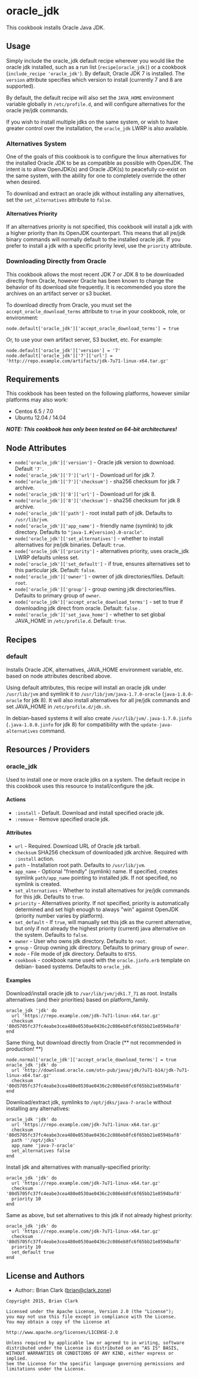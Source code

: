 # oracle_jdk

This cookbook installs Oracle Java JDK.

## Usage

Simply include the oracle_jdk default recipe wherever you would like the oracle
jdk installed, such as a run list (`recipe[oracle_jdk]`) or a cookbook
(`include_recipe 'oracle_jdk'`). By default, Oracle JDK 7 is installed. The
`version` attribute specifies which version to install (currently 7 and 8 are
supported).

By default, the default recipe will also set the `JAVA_HOME` environment variable
globally in `/etc/profile.d`, and will configure alternatives for the oracle
jre/jdk commands.

If you wish to install multiple jdks on the same system, or wish to have greater
control over the installation, the `oracle_jdk` LWRP is also available.

### Alternatives System

One of the goals of this cookbook is to configure the linux alternatives for the
installed Oracle JDK to be as compatible as possible with OpenJDK. The intent is
to allow OpenJDK(s) and Oracle JDK(s) to peacefully co-exist on the same system,
with the ability for one to completely override the other when desired.

To download and extract an oracle jdk without installing any alternatives,
set the `set_alternatives` attribute to `false`.

#### Alternatives Priority

If an alternatives priority is not specified, this cookbook will install a jdk
with a higher priority than its OpenJDK counterpart. This means that all
jre/jdk binary commands will normally default to the installed oracle jdk. If
you prefer to install a jdk with a specific priority level, use the
`priority` attribute.

### Downloading Directly from Oracle

This cookbook allows the most recent JDK 7 or JDK 8 to be downloaded
directly from Oracle, however Oracle has been known to change the behavior of its
download site frequently. It is recommended you store the archives on an artifact
server or s3 bucket.

To download directly from Oracle, you must set the `accept_oracle_download_terms`
attribute to `true` in your cookbook, role, or environment:
```
node.default['oracle_jdk']['accept_oracle_download_terms'] = true
```
Or, to use your own artifact server, S3 bucket, etc. For example:
```
node.default['oracle_jdk']['version'] = '7'
node.default['oracle_jdk']['7']['url'] = 'http://repo.example.com/artifacts/jdk-7u71-linux-x64.tar.gz'
```

## Requirements

This cookbook has been tested on the following platforms, however similar
platforms may also work:

* Centos 6.5 / 7.0
* Ubuntu 12.04 / 14.04

***NOTE: This cookbook has only been tested on 64-bit architectures!***

## Node Attributes

* `node['oracle_jdk']['version']` - Oracle jdk version to download. Default `'7'`.
* `node['oracle_jdk']['7']['url']` - Download url for jdk 7.
* `node['oracle_jdk']['7']['checksum']` - sha256 checksum for jdk 7 archive.
* `node['oracle_jdk']['8']['url']` - Download url for jdk 8.
* `node['oracle_jdk']['8']['checksum']` - sha256 checksum for jdk 8 archive.
* `node['oracle_jdk']['path']` - root install path of jdk. Defaults to
`/usr/lib/jvm`.
* `node['oracle_jdk']['app_name']` - friendly name (symlink) to jdk directory.
Defaults to `"java-1.#{version}.0-oracle"`.
* `node['oracle_jdk']['set_alternatives']` - whether to install alternatives
for jre/jdk binaries. Default: `true`.
* `node['oracle_jdk']['priority']` - alternatives priority, uses oracle_jdk LWRP
defaults unless set.
* `node['oracle_jdk']['set_default']` - if true, ensures alternatives set to
this particular jdk. Default: `false`.
* `node['oracle_jdk']['owner']` - owner of jdk directories/files.
Default: `root`.
* `node['oracle_jdk']['group']` - group owning jdk directories/files. Defaults
to primary group of `owner`.
* `node['oracle_jdk']['accept_oracle_download_terms']` - set to true if
downloading jdk direct from oracle. Default: `false` .
* `node['oracle_jdk']['set_java_home']` - whether to set global JAVA_HOME in
`/etc/profile.d`. Default: `true`.

## Recipes

### default

Installs Oracle JDK, alternatives, JAVA_HOME environment variable, etc. based
on node attributes described above.

Using default attributes, this recipe will install an oracle jdk under
`/usr/lib/jvm` and symlink it to `/usr/lib/jvm/java-1.7.0-oracle`
(`java-1.8.0-oracle` for jdk 8). It will also install alternatives for all jre/jdk
commands and set JAVA_HOME in `/etc/profile.d/jdk.sh`.

In debian-based systems it will also create `/usr/lib/jvm/.java-1.7.0.jinfo`
(`.java-1.8.0.jinfo` for jdk 8) for compatibility with the
`update-java-alternatives` command.

## Resources / Providers

### oracle_jdk

Used to install one or more oracle jdks on a system.  The default recipe in this
cookbook uses this resource to install/configure the jdk.

#### Actions
* `:install` - Default.  Download and install specified oracle jdk.
* `:remove` - Remove specified oracle jdk.

#### Attributes

* `url` - Required. Download URL of Oracle jdk tarball.
* `checksum` SHA256 checksum of downloaded jdk archive. Required with
  `:install` action.
* `path` - Installation root path. Defaults to `/usr/lib/jvm`.
* `app_name` - Optional "friendly" (symlink) name. If specified, creates
symlink `path/app_name` pointing to installed jdk. If not specified, no symlink
is created.
* `set_alternatives` - Whether to install alternatives for jre/jdk commands for
this jdk. Defaults to `true`.
* `priority` - Alternatives priority. If not specified, priority is automatically
determined and set high enough to always "win" against OpenJDK (priority number
varies by platform).
* `set_default` - If `true`, will manually set this jdk as the current
alternative, but only if not already the highest priority (current) java
alternative on the system. Defaults to `false`.
* `owner` - User who owns jdk directory. Defaults to `root`.
* `group` - Group owning jdk directory. Defaults to primary group of `owner`.
* `mode` - File mode of jdk directory. Defaults to `0755`.
* `cookbook` - cookbook name used with the `oracle.jinfo.erb` template on debian-
based systems. Defaults to `oracle_jdk`.

#### Examples

Download/install oracle jdk to `/var/lib/jvm/jdk1.7_71` as root. Installs
alternatives (and their priorities) based on platform_family.
```
oracle_jdk 'jdk' do
  url 'https://repo.example.com/jdk-7u71-linux-x64.tar.gz'
  checksum '80d5705fc37fc4eabe3cea480e0530ae0436c2c086eb8fc6f65bb21e8594baf8'
end
```

Same thing, but download directly from Oracle (** not recommended in production! **)
```
node.normal['oracle_jdk']['accept_oracle_download_terms'] = true
oracle_jdk 'jdk' do
  url 'http://download.oracle.com/otn-pub/java/jdk/7u71-b14/jdk-7u71-linux-x64.tar.gz'
  checksum '80d5705fc37fc4eabe3cea480e0530ae0436c2c086eb8fc6f65bb21e8594baf8'
end
```

Download/extract jdk, symlinks to `/opt/jdks/java-7-oracle` without
installing any alternatives:
```
oracle_jdk 'jdk' do
  url 'https://repo.example.com/jdk-7u71-linux-x64.tar.gz'
  checksum '80d5705fc37fc4eabe3cea480e0530ae0436c2c086eb8fc6f65bb21e8594baf8'
  path ''/opt/jdks'
  app_name 'java-7-oracle'
  set_alternatives false
end
```

Install jdk and alternatives with manually-specified priority:
```
oracle_jdk 'jdk' do
  url 'https://repo.example.com/jdk-7u71-linux-x64.tar.gz'
  checksum '80d5705fc37fc4eabe3cea480e0530ae0436c2c086eb8fc6f65bb21e8594baf8'
  priority 10
end
```

Same as above, but set alternatives to this jdk if not already highest priority:
```
oracle_jdk 'jdk' do
  url 'https://repo.example.com/jdk-7u71-linux-x64.tar.gz'
  checksum '80d5705fc37fc4eabe3cea480e0530ae0436c2c086eb8fc6f65bb21e8594baf8'
  priority 10
  set_default true
end
```

## License and Authors
- Author:: Brian Clark (brian@clark.zone)

```text
Copyright 2015, Brian Clark

Licensed under the Apache License, Version 2.0 (the "License");
you may not use this file except in compliance with the License.
You may obtain a copy of the License at

http://www.apache.org/licenses/LICENSE-2.0

Unless required by applicable law or agreed to in writing, software
distributed under the License is distributed on an "AS IS" BASIS,
WITHOUT WARRANTIES OR CONDITIONS OF ANY KIND, either express or implied.
See the License for the specific language governing permissions and
limitations under the License.
```
